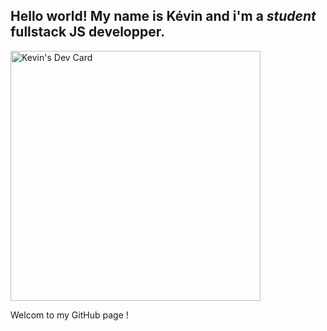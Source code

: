 ## Hello world! My name is <b>Kévin</b> and i'm a <i>student</i> fullstack JS developper.

<a href="https://app.daily.dev/Zoobie">
  <img 
       src="https://api.daily.dev/devcards/e61353f5b9024174a53ebf47a73cb835.png?r=k9h" 
       width="400" 
       alt="Kevin's Dev Card"
   />
</a>

Welcom to my GitHub page !
